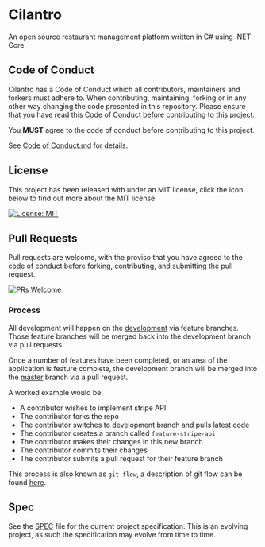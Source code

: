 # Cilantro

An open source restaurant management platform written in C# using .NET Core

## Code of Conduct

Cilantro has a Code of Conduct which all contributors, maintainers and forkers must adhere to. When contributing, maintaining, forking or in any other way changing the code presented in this repository. Please ensure that you have read this Code of Conduct before contributing to this project.

You **MUST** agree to the code of conduct before contributing to this project.

See [Code of Conduct.md](CodeOfConduct.md) for details.

## License

This project has been released with under an MIT license, click the icon below to find out more about the MIT license.

[![License: MIT](https://img.shields.io/badge/License-MIT-yellow.svg)](https://opensource.org/licenses/MIT)

## Pull Requests

Pull requests are welcome, with the proviso that you have agreed to the code of conduct before forking, contributing, and submitting the pull request.

[![PRs Welcome](https://img.shields.io/badge/PRs-welcome-brightgreen.svg?style=flat-square)](http://makeapullrequest.com)

### Process

All development will happen on the [development](https://github.com/Van-Dame/Cilantro/tree/development) via feature branches. Those feature branches will be merged back into the development branch via pull requests.

Once a number of features have been completed, or an area of the application is feature complete, the development branch will be merged into the [master](https://github.com/Van-Dame/Cilantro/tree/master) branch via a pull request.

A worked example would be:

- A contributor wishes to implement stripe API
- The contributor forks the repo
- The contributor switches to development branch and pulls latest code
- The contributor creates a branch called `feature-stripe-api`
- The contributor makes their changes in this new branch
- The contributor commits their changes
- The contributor submits a pull request for their feature branch

This process is also known as `git flow`, a description of git flow can be found [here](https://www.atlassian.com/git/tutorials/comparing-workflows/gitflow-workflow).

## Spec

See the [SPEC](SPEC.md) file for the current project specification. This is an evolving project, as such the specification may evolve from time to time.